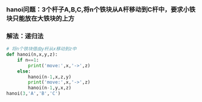 ### hanoi问题：3个杆子A,B,C,将n个铁块从A杆移动到C杆中，要求小铁块只能放在大铁块的上方
### 解法：递归法
```python
# 将n个铁块借由y杆从x移动到z中
def hanoi(n,x,y,z):
    if n==1:
        print('move:',x,'->',z)
    else:
        hanoi(n-1,x,z,y)
        print('move:',x,'->',z)
        hanoi(n-1,y,x,z)
hanoi(3,'A','B','C')
```
